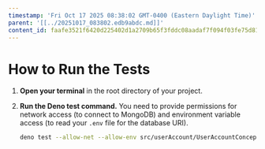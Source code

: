 ```yaml
---
timestamp: 'Fri Oct 17 2025 08:38:02 GMT-0400 (Eastern Daylight Time)'
parent: '[[../20251017_083802.edb9abdc.md]]'
content_id: faafe3521f6420d225402d1a2709b65f3fddc08aadaf7f094f03fe75d81d43fe
---
```


# How to Run the Tests

1. **Open your terminal** in the root directory of your project.
2. **Run the Deno test command.** You need to provide permissions for network access (to connect to MongoDB) and environment variable access (to read your `.env` file for the database URI).

   ```sh
   deno test --allow-net --allow-env src/userAccount/UserAccountConcept.test.ts
   ```
